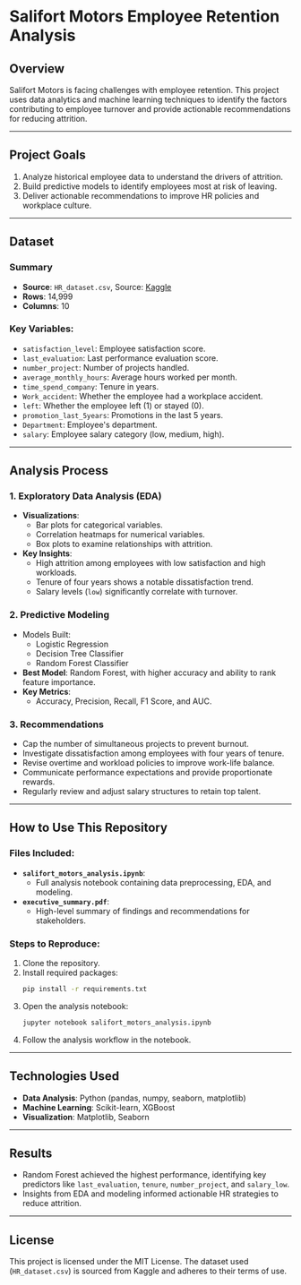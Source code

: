 # Salifort Motors Employee Retention Analysis

## Overview
Salifort Motors is facing challenges with employee retention. This project uses data analytics and machine learning techniques to identify the factors contributing to employee turnover and provide actionable recommendations for reducing attrition.

---

## Project Goals
1. Analyze historical employee data to understand the drivers of attrition.
2. Build predictive models to identify employees most at risk of leaving.
3. Deliver actionable recommendations to improve HR policies and workplace culture.

---

## Dataset

### Summary
- **Source**: `HR_dataset.csv`, Source: [Kaggle](https://www.kaggle.com/datasets/mfaisalqureshi/hr-analytics-and-job-prediction?resource=download)
- **Rows**: 14,999
- **Columns**: 10

### Key Variables:
- `satisfaction_level`: Employee satisfaction score.
- `last_evaluation`: Last performance evaluation score.
- `number_project`: Number of projects handled.
- `average_monthly_hours`: Average hours worked per month.
- `time_spend_company`: Tenure in years.
- `Work_accident`: Whether the employee had a workplace accident.
- `left`: Whether the employee left (1) or stayed (0).
- `promotion_last_5years`: Promotions in the last 5 years.
- `Department`: Employee's department.
- `salary`: Employee salary category (low, medium, high).

---

## Analysis Process

### 1. Exploratory Data Analysis (EDA)
- **Visualizations**:
  - Bar plots for categorical variables.
  - Correlation heatmaps for numerical variables.
  - Box plots to examine relationships with attrition.
- **Key Insights**:
  - High attrition among employees with low satisfaction and high workloads.
  - Tenure of four years shows a notable dissatisfaction trend.
  - Salary levels (`low`) significantly correlate with turnover.

### 2. Predictive Modeling
- Models Built:
  - Logistic Regression
  - Decision Tree Classifier
  - Random Forest Classifier
- **Best Model**: Random Forest, with higher accuracy and ability to rank feature importance.
- **Key Metrics**:
  - Accuracy, Precision, Recall, F1 Score, and AUC.

### 3. Recommendations
- Cap the number of simultaneous projects to prevent burnout.
- Investigate dissatisfaction among employees with four years of tenure.
- Revise overtime and workload policies to improve work-life balance.
- Communicate performance expectations and provide proportionate rewards.
- Regularly review and adjust salary structures to retain top talent.

---

## How to Use This Repository

### Files Included:
- **`salifort_motors_analysis.ipynb`**:
  - Full analysis notebook containing data preprocessing, EDA, and modeling.
- **`executive_summary.pdf`**:
  - High-level summary of findings and recommendations for stakeholders.

### Steps to Reproduce:
1. Clone the repository.
2. Install required packages:
   ```bash
   pip install -r requirements.txt
   ```
3. Open the analysis notebook:
   ```bash
   jupyter notebook salifort_motors_analysis.ipynb
   ```
4. Follow the analysis workflow in the notebook.

---

## Technologies Used
- **Data Analysis**: Python (pandas, numpy, seaborn, matplotlib)
- **Machine Learning**: Scikit-learn, XGBoost
- **Visualization**: Matplotlib, Seaborn

---

## Results
- Random Forest achieved the highest performance, identifying key predictors like `last_evaluation`, `tenure`, `number_project`, and `salary_low`.
- Insights from EDA and modeling informed actionable HR strategies to reduce attrition.

---

## License
This project is licensed under the MIT License. The dataset used (`HR_dataset.csv`) is sourced from Kaggle and adheres to their terms of use.
